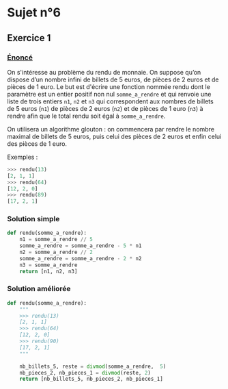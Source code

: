 # Sujet n°6
## Exercice 1

### [Énoncé](21-NSI-06.pdf)


On s'intéresse au problème du rendu de monnaie. On suppose qu’on dispose d’un nombre infini de billets de 5 euros, de pièces de 2 euros et de pièces de 1 euro.
Le but est d'écrire une fonction nommée rendu dont le paramètre est un entier positif non nul `somme_a_rendre` et qui renvoie une liste de trois entiers `n1`, `n2` et `n3` qui correspondent aux nombres de billets de 5 euros (`n1`) de pièces de 2 euros (`n2`) et de pièces de 1 euro (`n3`) à rendre afin que le total rendu soit égal à `somme_a_rendre`.

On utilisera un algorithme glouton : on commencera par rendre le nombre maximal de billets de 5 euros, puis celui des pièces de 2 euros et enfin celui des pièces de 1 euro.

Exemples :
```python
>>> rendu(13)
[2, 1, 1]
>>> rendu(64)
[12, 2, 0]
>>> rendu(89)
[17, 2, 1]
```

### Solution simple

```python
def rendu(somme_a_rendre):
    n1 = somme_a_rendre // 5
    somme_a_rendre = somme_a_rendre - 5 * n1
    n2 = somme_a_rendre // 2
    somme_a_rendre = somme_a_rendre - 2 * n2
    n3 = somme_a_rendre
    return [n1, n2, n3]
```

### Solution améliorée

```python
def rendu(somme_a_rendre):
    """
    >>> rendu(13)
    [2, 1, 1]
    >>> rendu(64)
    [12, 2, 0]
    >>> rendu(90)
    [17, 2, 1]
    """

    nb_billets_5, reste = divmod(somme_a_rendre,  5)
    nb_pieces_2, nb_pieces_1 = divmod(reste, 2)
    return [nb_billets_5, nb_pieces_2, nb_pieces_1]
```
